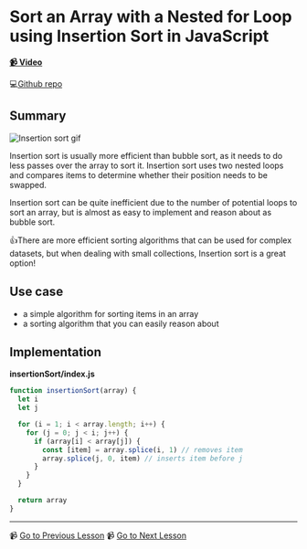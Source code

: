 # Sort an Array with a Nested for Loop using Insertion Sort in JavaScript

**[📹 Video](https://egghead.io/lessons/javascript-sort-an-array-with-a-nested-for-loop-using-insertion-sort-in-javascript)**

💻[Github repo](https://github.com/kyleshevlin/intro-to-data-structures-and-algorithms/blob/master/insertionSort/index.js)

## Summary

![Insertion sort gif](https://thumbs.gfycat.com/CornyThickGordonsetter-size_restricted.gif)

Insertion sort is usually more efficient than bubble sort, as it needs to do less passes over the array to sort it. Insertion sort uses two nested loops and compares items to determine whether their position needs to be swapped.

Insertion sort can be quite inefficient due to the number of potential loops to sort an array, but is almost as easy to implement and reason about as bubble sort.

👍There are more efficient sorting algorithms that can be used for complex datasets, but when dealing with small collections, Insertion sort is a great option!

## Use case

- a simple algorithm for sorting items in an array
- a sorting algorithm that you can easily reason about

## Implementation

**insertionSort/index.js**

```js
function insertionSort(array) {
  let i
  let j

  for (i = 1; i < array.length; i++) {
    for (j = 0; j < i; j++) {
      if (array[i] < array[j]) {
        const [item] = array.splice(i, 1) // removes item
        array.splice(j, 0, item) // inserts item before j
      }
    }
  }

  return array
}
```

---

📹 [Go to Previous Lesson](https://egghead.io/lessons/javascript-sort-an-array-with-a-javascript-do-while-loop-using-bubble-sort)
📹 [Go to Next Lesson](https://egghead.io/lessons/javascript-divide-and-recurse-over-an-array-with-merge-sort-in-javascript)

